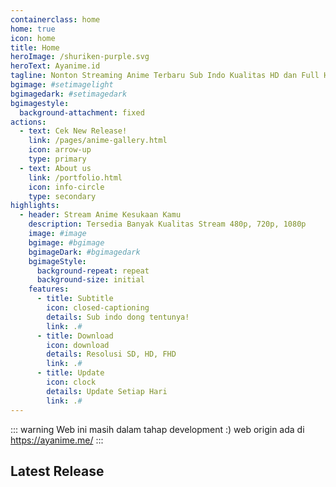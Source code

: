 ```yaml
---
containerclass: home
home: true
icon: home
title: Home
heroImage: /shuriken-purple.svg
heroText: Ayanime.id
tagline: Nonton Streaming Anime Terbaru Sub Indo Kualitas HD dan Full HD
bgimage: #setimagelight
bgimagedark: #setimagedark
bgimagestyle:
  background-attachment: fixed
actions:
  - text: Cek New Release!
    link: /pages/anime-gallery.html
    icon: arrow-up
    type: primary
  - text: About us
    link: /portfolio.html
    icon: info-circle
    type: secondary
highlights:
  - header: Stream Anime Kesukaan Kamu
    description: Tersedia Banyak Kualitas Stream 480p, 720p, 1080p
    image: #image
    bgimage: #bgimage
    bgimageDark: #bgimagedark
    bgimageStyle:
      background-repeat: repeat
      background-size: initial
    features:
      - title: Subtitle
        icon: closed-captioning
        details: Sub indo dong tentunya!
        link: .#
      - title: Download
        icon: download
        details: Resolusi SD, HD, FHD
        link: .#
      - title: Update
        icon: clock
        details: Update Setiap Hari
        link: .#
---
```


::: warning
Web ini masih dalam tahap development :) web origin ada di https://ayanime.me/
:::

## Latest Release

<AnimeGallery />